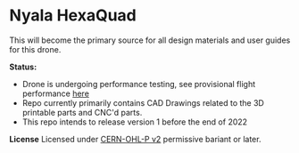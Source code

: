 # Nyala HexaQuad
This will become the primary source for all design materials and user guides for this drone.

**Status:**
* Drone is undergoing performance testing, see provisional flight performance [here](https://youtu.be/huQ6nF6V_Ks)
* Repo currently primarily contains CAD Drawings related to the 3D printable parts and CNC'd parts.
* This repo intends to release version 1 before the end of 2022

**License**
Licensed under [CERN-OHL-P v2](https://cern.ch/cern-ohl) permissive bariant or later.
